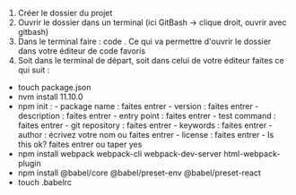 1. Créer le dossier du projet
2. Ouvrir le dossier dans un terminal (ici GitBash -> clique droit, ouvrir avec gitbash)
3. Dans le terminal faire : code . 
Ce qui va permettre d'ouvrir le dossier dans votre éditeur de code favoris
4. Soit dans le terminal de départ, soit dans celui de votre éditeur faites ce qui suit :
- touch package.json
- nvm install 11.10.0
- npm init : 
        - package name : faites entrer
        - version : faites entrer
        - description : faites entrer
        - entry point : faites entrer
        - test command : faites entrer
        - git repository : faites entrer
        - keywords : faites entrer
        - author : écrivez votre nom ou faites entrer
        - license : faites entrer
        - Is this ok? faites entrer ou taper yes
- npm install webpack webpack-cli webpack-dev-server html-webpack-plugin
- npm install @babel/core @babel/preset-env @babel/preset-react
- touch .babelrc

